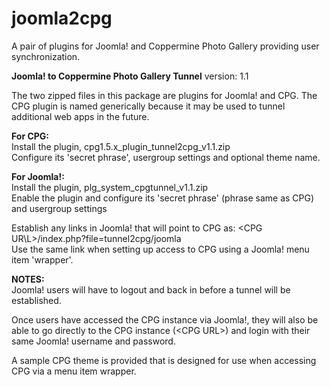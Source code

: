 joomla2cpg
==========

A pair of plugins for Joomla! and Coppermine Photo Gallery providing user synchronization.


**Joomla! to Coppermine Photo Gallery Tunnel**
version: 1.1

The two zipped files in this package are plugins for Joomla! and CPG.
The CPG plugin is named generically because it may be used to tunnel additional web apps in the future.

__For CPG:__  
Install the plugin, cpg1.5.x_plugin_tunnel2cpg_v1.1.zip  
Configure its 'secret phrase', usergroup settings and optional theme name.

__For Joomla!:__  
Install the plugin, plg_system_cpgtunnel_v1.1.zip  
Enable the plugin and configure its 'secret phrase' (phrase same as CPG) and usergroup settings

Establish any links in Joomla! that will point to CPG as:  \<CPG UR\L>/index.php?file=tunnel2cpg/joomla  
Use the same link when setting up access to CPG using a Joomla! menu item 'wrapper'.


__NOTES:__  
Joomla! users will have to logout and back in before a tunnel will be established.

Once users have accessed the CPG instance via Joomla!, they will also be able to go directly to the
CPG instance (\<CPG URL\>) and login with their same Joomla! username and password.

A sample CPG theme is provided that is designed for use when accessing CPG via a menu item wrapper.
